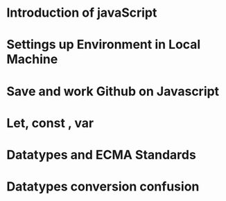 # Introduction of javaScript
# Settings up Environment in Local Machine
# Save and work Github on Javascript
# Let, const , var 
# Datatypes and ECMA Standards
# Datatypes conversion confusion

